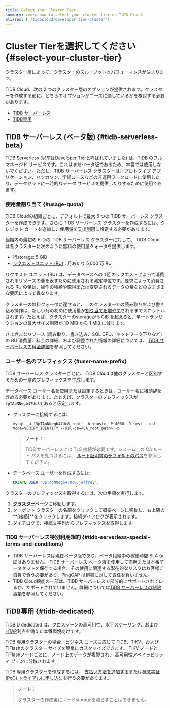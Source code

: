 ```yaml
---
title: Select Your Cluster Tier
summary: Learn how to select your cluster tier on TiDB Cloud.
aliases: ['/tidbcloud/developer-tier-cluster']
---
```


# Cluster Tierを選択してください {#select-your-cluster-tier}

クラスター層によって、クラスターのスループットとパフォーマンスが決まります。

TiDB Cloud、次の 2 つのクラスター層のオプションが提供されます。クラスターを作成する前に、どちらのオプションがニーズに適しているかを検討する必要があります。

-   [<a href="#tidb-serverless-beta">TiDB サーバーレス</a>](#tidb-serverless-beta)
-   [<a href="#tidb-dedicated">TiDB専用</a>](#tidb-dedicated)

## TiDB サーバーレス (ベータ版) {#tidb-serverless-beta}

TiDB Serverless (以前はDeveloper Tierと呼ばれていました) は、TiDB のフルマネージド サービスです。これはまだベータ版であるため、本番では使用しないでください。ただし、TiDB サーバーレス クラスターは、プロトタイプ アプリケーション、ハッカソン、学術コースなどの非運用ワークロードに使用したり、データセットに一時的なデータ サービスを提供したりするために使用できます。

### 使用量割り当て {#usage-quota}

TiDB Cloudの組織ごとに、デフォルトで最大 5 つの TiDB サーバーレス クラスターを作成できます。さらに TiDB サーバーレス クラスターを作成するには、クレジット カードを追加し、使用量を[<a href="/tidb-cloud/tidb-cloud-glossary.md#spend-limit">支出制限</a>](/tidb-cloud/tidb-cloud-glossary.md#spend-limit)に設定する必要があります。

組織内の最初の 5 つの TiDB サーバーレス クラスターに対して、 TiDB Cloud は各クラスターに次のように無料の使用量クォータを提供します。

-   行storage: 5 GiB
-   [<a href="/tidb-cloud/tidb-cloud-glossary.md#request-unit">リクエストユニット (RU)</a>](/tidb-cloud/tidb-cloud-glossary.md#request-unit) : 月あたり 5,000 万 RU

リクエスト ユニット (RU) は、データベースへの 1 回のリクエストによって消費されるリソースの量を表すために使用される測定単位です。要求によって消費される RU の量は、操作の種類や取得または変更されるデータの量などのさまざまな要因によって異なります。

クラスターの無料クォータに達すると、このクラスターでの読み取りおよび書き込み操作は、新しい月の初めに使用量が[<a href="/tidb-cloud/manage-serverless-spend-limit.md#update-spend-limit">割り当てを増やす</a>](/tidb-cloud/manage-serverless-spend-limit.md#update-spend-limit)されるまでスロットルされます。たとえば、クラスターのstorageが 5 GiB を超えると、単一トランザクションの最大サイズ制限が 10 MiB から 1 MiB に減ります。

さまざまなリソース (読み取り、書き込み、SQL CPU、ネットワーク下りなど) の RU 消費量、料金の詳細、および調整された情報の詳細については、 [<a href="https://www.pingcap.com/tidb-cloud-serverless-pricing-details">TiDB サーバーレスの料金詳細</a>](https://www.pingcap.com/tidb-cloud-serverless-pricing-details)を参照してください。

### ユーザー名のプレフィックス {#user-name-prefix}

<!--Important: Do not update the section name "User name prefix" because this section is referenced by TiDB backend error messages.-->

TiDB サーバーレス クラスターごとに、 TiDB Cloudは他のクラスターと区別するための一意のプレフィックスを生成します。

データベース ユーザー名を使用または設定するときは、ユーザー名に接頭辞を含める必要があります。たとえば、クラスターのプレフィックスが`3pTAoNNegb47Uc8`であると仮定します。

-   クラスターに接続するには:

    ```shell
    mysql -u '3pTAoNNegb47Uc8.root' -h <host> -P 4000 -D test --ssl-mode=VERIFY_IDENTITY --ssl-ca=<CA_root_path> -p
    ```

    > **ノート：**
    >
    > TiDB サーバーレスには TLS 接続が必要です。システム上の CA ルート パスを見つけるには、 [<a href="/tidb-cloud/secure-connections-to-serverless-tier-clusters.md#root-certificate-default-path">ルート証明書のデフォルトのパス</a>](/tidb-cloud/secure-connections-to-serverless-tier-clusters.md#root-certificate-default-path)を参照してください。

-   データベース ユーザーを作成するには:

    ```sql
    CREATE USER '3pTAoNNegb47Uc8.jeffrey';
    ```

クラスターのプレフィックスを取得するには、次の手順を実行します。

1.  [<a href="https://tidbcloud.com/console/clusters">**クラスター**</a>](https://tidbcloud.com/console/clusters)ページに移動します。
2.  ターゲット クラスターの名前をクリックして概要ページに移動し、右上隅の**[接続]**をクリックします。接続ダイアログが表示されます。
3.  ダイアログで、接続文字列からプレフィックスを取得します。

### TiDB サーバーレス特別利用規約 {#tidb-serverless-special-terms-and-conditions}

-   TiDB サーバーレスは現在ベータ版であり、ベータ段階中の稼働時間 SLA 保証はありません。 TiDB サーバーレス ベータ版を使用して商用または本番データセットを保存する場合、その使用に関連する潜在的なリスクはお客様ご自身で負う必要があり、PingCAP は損害に対して責任を負いません。
-   TiDB Cloud機能の一部は、TiDB サーバーレスで部分的にサポートされているか、サポートされていません。詳細については[<a href="/tidb-cloud/serverless-tier-limitations.md">TiDB サーバーレスの制限事項</a>](/tidb-cloud/serverless-tier-limitations.md)を参照してください。

## TiDB専用 {#tidb-dedicated}

TiDB D dedicated は、クロスゾーンの高可用性、水平スケーリング、および[<a href="https://en.wikipedia.org/wiki/Hybrid_transactional/analytical_processing">HTAP</a>](https://en.wikipedia.org/wiki/Hybrid_transactional/analytical_processing)利点を備えた本番環境向けです。

TiDB 専用クラスターの場合、ビジネス ニーズに応じて TiDB、TiKV、およびTiFlashのクラスター サイズを簡単にカスタマイズできます。 TiKV ノードとTiFlashノードごとに、ノード上のデータが複製され、 [<a href="/tidb-cloud/high-availability-with-multi-az.md">高可用性</a>](/tidb-cloud/high-availability-with-multi-az.md)アベイラビリティ ゾーンに分散されます。

TiDB 専用クラスターを作成するには、 [<a href="/tidb-cloud/tidb-cloud-billing.md#payment-method">支払い方法を追加する</a>](/tidb-cloud/tidb-cloud-billing.md#payment-method)または[<a href="/tidb-cloud/tidb-cloud-poc.md">概念実証 (PoC) トライアルに申し込む</a>](/tidb-cloud/tidb-cloud-poc.md)を行う必要があります。

> **ノート：**
>
> クラスターの作成後にノードstorageを減らすことはできません。
